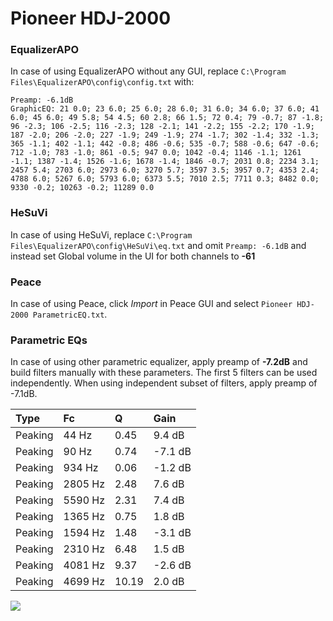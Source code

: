# Pioneer HDJ-2000

### EqualizerAPO
In case of using EqualizerAPO without any GUI, replace `C:\Program Files\EqualizerAPO\config\config.txt`
with:
```
Preamp: -6.1dB
GraphicEQ: 21 0.0; 23 6.0; 25 6.0; 28 6.0; 31 6.0; 34 6.0; 37 6.0; 41 6.0; 45 6.0; 49 5.8; 54 4.5; 60 2.8; 66 1.5; 72 0.4; 79 -0.7; 87 -1.8; 96 -2.3; 106 -2.5; 116 -2.3; 128 -2.1; 141 -2.2; 155 -2.2; 170 -1.9; 187 -2.0; 206 -2.0; 227 -1.9; 249 -1.9; 274 -1.7; 302 -1.4; 332 -1.3; 365 -1.1; 402 -1.1; 442 -0.8; 486 -0.6; 535 -0.7; 588 -0.6; 647 -0.6; 712 -1.0; 783 -1.0; 861 -0.5; 947 0.0; 1042 -0.4; 1146 -1.1; 1261 -1.1; 1387 -1.4; 1526 -1.6; 1678 -1.4; 1846 -0.7; 2031 0.8; 2234 3.1; 2457 5.4; 2703 6.0; 2973 6.0; 3270 5.7; 3597 3.5; 3957 0.7; 4353 2.4; 4788 6.0; 5267 6.0; 5793 6.0; 6373 5.5; 7010 2.5; 7711 0.3; 8482 0.0; 9330 -0.2; 10263 -0.2; 11289 0.0
```

### HeSuVi
In case of using HeSuVi, replace `C:\Program Files\EqualizerAPO\config\HeSuVi\eq.txt` and omit `Preamp:
-6.1dB` and instead set Global volume in the UI for both channels to **-61**

### Peace
In case of using Peace, click *Import* in Peace GUI and select `Pioneer HDJ-2000 ParametricEQ.txt`.

### Parametric EQs
In case of using other parametric equalizer, apply preamp of **-7.2dB** and build filters manually
with these parameters. The first 5 filters can be used independently.
When using independent subset of filters, apply preamp of -7.1dB.

| Type    | Fc      |     Q | Gain    |
|:--------|:--------|:------|:--------|
| Peaking | 44 Hz   |  0.45 | 9.4 dB  |
| Peaking | 90 Hz   |  0.74 | -7.1 dB |
| Peaking | 934 Hz  |  0.06 | -1.2 dB |
| Peaking | 2805 Hz |  2.48 | 7.6 dB  |
| Peaking | 5590 Hz |  2.31 | 7.4 dB  |
| Peaking | 1365 Hz |  0.75 | 1.8 dB  |
| Peaking | 1594 Hz |  1.48 | -3.1 dB |
| Peaking | 2310 Hz |  6.48 | 1.5 dB  |
| Peaking | 4081 Hz |  9.37 | -2.6 dB |
| Peaking | 4699 Hz | 10.19 | 2.0 dB  |

![](https://raw.githubusercontent.com/jaakkopasanen/AutoEq/master/results/innerfidelity/sbaf-serious/Pioneer%20HDJ-2000/Pioneer%20HDJ-2000.png)